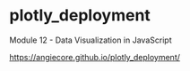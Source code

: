 # plotly_deployment
Module 12 - Data Visualization in JavaScript

https://angiecore.github.io/plotly_deployment/
